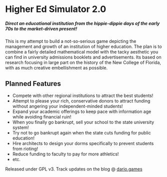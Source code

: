 # Higher Ed Simulator 2.0
##### Direct an educational institution from the hippie-dippie days of the early 70s to the market-driven present!

This is my attempt to build a not-so-serious game depicting the management and growth of an institution of higher education. The plan is to combine a fairly detailed mathematical model with the tacky aesthetic you can find in university admissions booklets and advertisements. Its based on research focusing in large part on the history of the New College of Florida, with as much creative embellishment as possible.


## Planned Features

  - Compete with other regional institutions to attract the best students!
  - Attempt to please your rich, conservative donors to attract funding without angering your independent-minded students!
  - Expand your academic offerings to keep pace with information age while avoiding financial ruin!
  - When you finally go bankrupt, sell your school to the state university system!
  - Try not to go bankrupt again when the state cuts funding for public education!
  - Hire architects to design your dorms specifically to prevent students from rioting!
  - Reduce funding to faculty to pay for more athletics!
  - etc.

Released under GPL v3.
Track updates on the blog @ [dario.games](www.dario.games)
